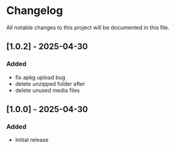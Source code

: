 # Changelog

All notable changes to this project will be documented in this file.

## [1.0.2] - 2025-04-30
### Added
- fix apkg upload bug
- delete unzipped folder after 
- delete unused media files

## [1.0.0] - 2025-04-30
### Added
- Initial release
